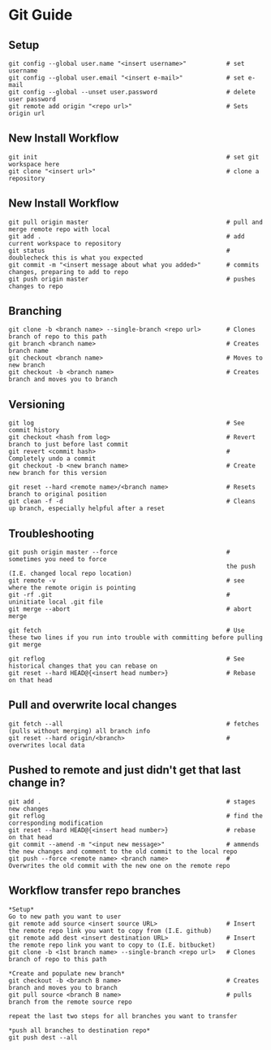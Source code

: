                                                             
# Git Guide                                                 
                                                            
                                                            
## Setup                                                    
                                                            
    git config --global user.name "<insert username>"           # set username
    git config --global user.email "<insert e-mail>"            # set e-mail
    git config --global --unset user.password                   # delete user password
    git remote add origin "<repo url>"                          # Sets origin url
                                                                
## New Install Workflow                                         
                                                                
    git init                                                    # set git workspace here
    git clone "<insert url>"                                    # clone a repository 
                                                                
## New Install Workflow                                         
                                                                
    git pull origin master                                      # pull and merge remote repo with local
    git add .                                                   # add current workspace to repository
    git status                                                  # doublecheck this is what you expected
    git commit -m "<insert message about what you added>"       # commits changes, preparing to add to repo
    git push origin master                                      # pushes changes to repo
                                                                
                                                                
                                                                
                                                                
## Branching                                                    
                                                                
    git clone -b <branch name> --single-branch <repo url>       # Clones branch of repo to this path
    git branch <branch name>                                    # Creates branch name
    git checkout <branch name>                                  # Moves to new branch
    git checkout -b <branch name>                               # Creates branch and moves you to branch
                                                                
                                                                
## Versioning                                                   
    git log                                                     # See commit history
    git checkout <hash from log>                                # Revert branch to just before last commit
    git revert <commit hash>                                    # Completely undo a commit
    git checkout -b <new branch name>                           # Create new branch for this version
                                                                
    git reset --hard <remote name>/<branch name>                # Resets branch to original position
    git clean -f -d                                             # Cleans up branch, especially helpful after a reset
                                                                
                                                                
## Troubleshooting                                              
                                                                
    git push origin master --force                              # sometimes you need to force 
                                                                the push (I.E. changed local repo location)
    git remote -v                                               # see where the remote origin is pointing
    git -rf .git                                                # uninitiate local .git file
    git merge --abort                                           # abort merge    
                                                                
    git fetch                                                   # Use these two lines if you run into trouble with committing before pulling
    git merge                                                   
                                                                
    git reflog                                                  # See historical changes that you can rebase on
    git reset --hard HEAD@{<insert head number>}                # Rebase on that head               
                                                                
                                                                
## Pull and overwrite local changes                             
                                                                
    git fetch --all                                             # fetches (pulls without merging) all branch info
    git reset --hard origin/<branch>                            # overwrites local data
    
    
## Pushed to remote and just didn't get that last change in?

    git add .                                                   # stages new changes
    git reflog                                                  # find the corresponding modification
    git reset --hard HEAD@{<insert head number>}                # rebase on that head  
    git commit --amend -m "<input new message>"                 # ammends the new changes and comment to the old commit to the local repo
    git push --force <remote name> <branch name>                # Overwrites the old commit with the new one on the remote repo
    
## Workflow transfer repo branches

    *Setup*
    Go to new path you want to user
    git remote add source <insert source URL>                   # Insert the remote repo link you want to copy from (I.E. github)
    git remote add dest <insert destination URL>                # Insert the remote repo link you want to copy to (I.E. bitbucket)
    git clone -b <1st branch name> --single-branch <repo url>   # Clones branch of repo to this path
    
    *Create and populate new branch*
    git checkout -b <branch B name>                             # Creates branch and moves you to branch
    git pull source <branch B name>                             # pulls branch from the remote source repo
    
    repeat the last two steps for all branches you want to transfer
    
    *push all branches to destination repo*
    git push dest --all
    

    